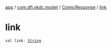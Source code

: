 [app](../../index.md) / [com.dfl.xkdc.model](../index.md) / [ComicResponse](index.md) / [link](./link.md)

# link

`val link: `[`String`](https://kotlinlang.org/api/latest/jvm/stdlib/kotlin/-string/index.html)